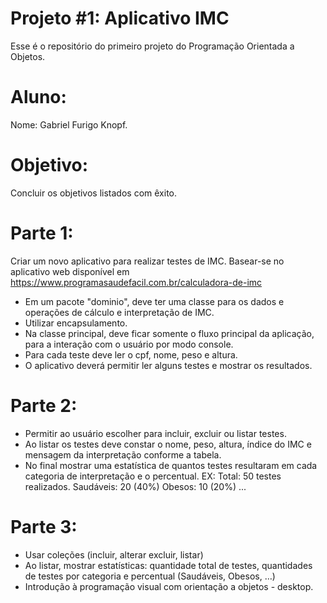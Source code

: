 # Projeto #1: Aplicativo IMC
Esse é o repositório do primeiro projeto do Programação Orientada a Objetos.

# Aluno:
Nome: Gabriel Furigo Knopf.

# Objetivo: 
Concluir os objetivos listados com êxito.

# Parte 1:
Criar um novo aplicativo para realizar testes de IMC. Basear-se no aplicativo web disponível em https://www.programasaudefacil.com.br/calculadora-de-imc 
* Em um pacote "dominio", deve ter uma classe para os dados e operações de cálculo e interpretação de IMC. 
* Utilizar encapsulamento. 
* Na classe principal, deve ficar somente o fluxo principal da aplicação, para a interação com o usuário por modo console.
* Para cada teste deve ler o cpf, nome, peso e altura. 
* O aplicativo deverá permitir ler alguns testes e mostrar os resultados.

# Parte 2:
* Permitir ao usuário escolher para incluir, excluir ou listar testes. 
* Ao listar os testes deve constar o nome, peso, altura, índice do IMC e mensagem da interpretação conforme a tabela.
* No final mostrar uma estatística de quantos testes resultaram em cada categoria de interpretação e o percentual. EX: Total: 50 testes realizados. Saudáveis: 20 (40%) Obesos: 10 (20%) ...

# Parte 3:
* Usar coleções (incluir, alterar excluir, listar)
* Ao listar, mostrar estatísticas: quantidade total de testes, quantidades de testes por categoria e percentual (Saudáveis, Obesos, …)
* Introdução à programação visual com orientação a objetos - desktop. 